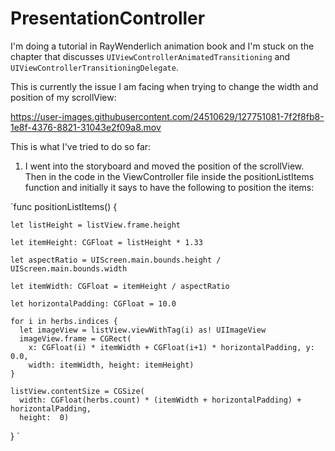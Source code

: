 # PresentationController

I'm doing a tutorial in RayWenderlich animation book and I'm stuck on the chapter that discusses `UIViewControllerAnimatedTransitioning` and `UIViewControllerTransitioningDelegate`.

This is currently the issue I am facing when trying to change the width and position of my scrollView:


https://user-images.githubusercontent.com/24510629/127751081-7f2f8fb8-1e8f-4376-8821-31043e2f09a8.mov


This is what I've tried to do so far:
1. I went into the storyboard and moved the position of the scrollView. Then in the code in the ViewController file inside the positionListItems function and initially it says to have the following to position the items:

`func positionListItems() {
    
    let listHeight = listView.frame.height
    
    let itemHeight: CGFloat = listHeight * 1.33
    
    let aspectRatio = UIScreen.main.bounds.height / UIScreen.main.bounds.width
    
    let itemWidth: CGFloat = itemHeight / aspectRatio
    
    let horizontalPadding: CGFloat = 10.0
    
    for i in herbs.indices {
      let imageView = listView.viewWithTag(i) as! UIImageView
      imageView.frame = CGRect(
        x: CGFloat(i) * itemWidth + CGFloat(i+1) * horizontalPadding, y: 0.0,
        width: itemWidth, height: itemHeight)
    }
    
    listView.contentSize = CGSize(
      width: CGFloat(herbs.count) * (itemWidth + horizontalPadding) + horizontalPadding,
      height:  0)
}
`



